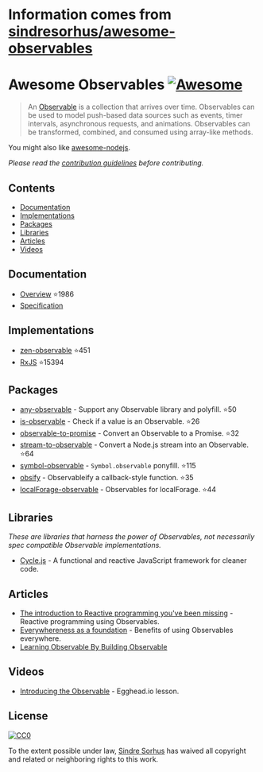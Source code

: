 # Information comes from [sindresorhus/awesome-observables](https://github.com/sindresorhus/awesome-observables)
# Awesome Observables [![Awesome](https://awesome.re/badge.svg)](https://awesome.re)

> An [Observable](https://github.com/zenparsing/es-observable) is a collection that arrives over time. Observables can be used to model push-based data sources such as events, timer intervals, asynchronous requests, and animations. Observables can be transformed, combined, and consumed using array-like methods.

You might also like [awesome-nodejs](https://github.com/sindresorhus/awesome-nodejs).

*Please read the [contribution guidelines](contributing.md) before contributing.*


## Contents

- [Documentation](#documentation)
- [Implementations](#implementations)
- [Packages](#packages)
- [Libraries](#libraries)
- [Articles](#articles)
- [Videos](#videos)


## Documentation

- [Overview](https://github.com/zenparsing/es-observable) :star:1986
- [Specification](https://zenparsing.github.io/es-observable/)


## Implementations

- [zen-observable](https://github.com/zenparsing/zen-observable) :star:451
- [RxJS](https://github.com/ReactiveX/RxJS) :star:15394


## Packages

- [any-observable](https://github.com/sindresorhus/any-observable) - Support any Observable library and polyfill. :star:50
- [is-observable](https://github.com/sindresorhus/is-observable) - Check if a value is an Observable. :star:26
- [observable-to-promise](https://github.com/sindresorhus/observable-to-promise) - Convert an Observable to a Promise. :star:32
- [stream-to-observable](https://github.com/jamestalmage/stream-to-observable) - Convert a Node.js stream into an Observable. :star:64
- [symbol-observable](https://github.com/blesh/symbol-observable) - `Symbol.observable` ponyfill. :star:115
- [obsify](https://github.com/samverschueren/obsify) - Observableify a callback-style function. :star:35
- [localForage-observable](https://github.com/thgreasi/localForage-observable) - Observables for localForage. :star:44


## Libraries

*These are libraries that harness the power of Observables, not necessarily spec compatible Observable implementations.*

- [Cycle.js](http://cycle.js.org) - A functional and reactive JavaScript framework for cleaner code.


## Articles

- [The introduction to Reactive programming you've been missing](https://gist.github.com/staltz/868e7e9bc2a7b8c1f754) - Reactive programming using Observables.
- [Everywhereness as a foundation](http://staltz.com/everywhereness-as-a-foundation.html) - Benefits of using Observables everywhere.
- [Learning Observable By Building Observable](https://medium.com/@benlesh/learning-observable-by-building-observable-d5da57405d87)


## Videos

- [Introducing the Observable](https://egghead.io/lessons/javascript-introducing-the-observable) - Egghead.io lesson.


## License

[![CC0](http://mirrors.creativecommons.org/presskit/buttons/88x31/svg/cc-zero.svg)](https://creativecommons.org/publicdomain/zero/1.0/)

To the extent possible under law, [Sindre Sorhus](https://sindresorhus.com) has waived all copyright and related or neighboring rights to this work.

